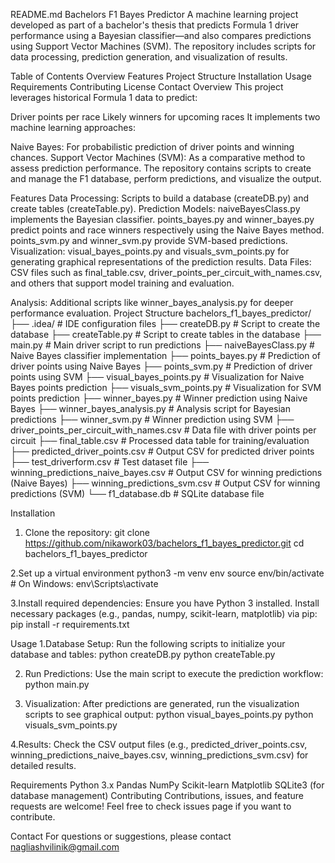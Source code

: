README.md
Bachelors F1 Bayes Predictor
A machine learning project developed as part of a bachelor's thesis that predicts Formula 1 driver performance using a Bayesian classifier—and also compares predictions using Support Vector Machines (SVM). The repository includes scripts for data processing, prediction generation, and visualization of results.

Table of Contents
Overview
Features
Project Structure
Installation
Usage
Requirements
Contributing
License
Contact
Overview
This project leverages historical Formula 1 data to predict:

Driver points per race
Likely winners for upcoming races
It implements two machine learning approaches:

Naive Bayes: For probabilistic prediction of driver points and winning chances.
Support Vector Machines (SVM): As a comparative method to assess prediction performance.
The repository contains scripts to create and manage the F1 database, perform predictions, and visualize the output.

Features
Data Processing: Scripts to build a database (createDB.py) and create tables (createTable.py).
Prediction Models:
naiveBayesClass.py implements the Bayesian classifier.
points_bayes.py and winner_bayes.py predict points and race winners respectively using the Naive Bayes method.
points_svm.py and winner_svm.py provide SVM-based predictions.
Visualization:
visual_bayes_points.py and visuals_svm_points.py for generating graphical representations of the prediction results.
Data Files: CSV files such as final_table.csv, driver_points_per_circuit_with_names.csv, and others that support model training and evaluation.


Analysis: Additional scripts like winner_bayes_analysis.py for deeper performance evaluation.
Project Structure
bachelors_f1_bayes_predictor/
├── .idea/                         # IDE configuration files
├── createDB.py                    # Script to create the database
├── createTable.py                 # Script to create tables in the database
├── main.py                        # Main driver script to run predictions
├── naiveBayesClass.py             # Naive Bayes classifier implementation
├── points_bayes.py                # Prediction of driver points using Naive Bayes
├── points_svm.py                  # Prediction of driver points using SVM
├── visual_bayes_points.py         # Visualization for Naive Bayes points prediction
├── visuals_svm_points.py          # Visualization for SVM points prediction
├── winner_bayes.py                # Winner prediction using Naive Bayes
├── winner_bayes_analysis.py       # Analysis script for Bayesian predictions
├── winner_svm.py                  # Winner prediction using SVM
├── driver_points_per_circuit_with_names.csv  # Data file with driver points per circuit
├── final_table.csv                # Processed data table for training/evaluation
├── predicted_driver_points.csv    # Output CSV for predicted driver points
├── test_driverform.csv            # Test dataset file
├── winning_predictions_naive_bayes.csv  # Output CSV for winning predictions (Naive Bayes)
├── winning_predictions_svm.csv    # Output CSV for winning predictions (SVM)
└── f1_database.db                 # SQLite database file

Installation
1. Clone the repository:
git clone https://github.com/nikawork03/bachelors_f1_bayes_predictor.git
cd bachelors_f1_bayes_predictor

2.Set up a virtual environment
python3 -m venv env
source env/bin/activate  # On Windows: env\Scripts\activate

3.Install required dependencies: Ensure you have Python 3 installed. Install necessary packages (e.g., pandas, numpy, scikit-learn, matplotlib) via pip:
pip install -r requirements.txt

Usage
1.Database Setup: Run the following scripts to initialize your database and tables:
python createDB.py
python createTable.py

2. Run Predictions: Use the main script to execute the prediction workflow:
python main.py

3. Visualization: After predictions are generated, run the visualization scripts to see graphical output:
python visual_bayes_points.py
python visuals_svm_points.py

4.Results: Check the CSV output files (e.g., predicted_driver_points.csv, winning_predictions_naive_bayes.csv, winning_predictions_svm.csv) for detailed results.

Requirements
Python 3.x
Pandas
NumPy
Scikit-learn
Matplotlib
SQLite3 (for database management)
Contributing
Contributions, issues, and feature requests are welcome!
Feel free to check issues page if you want to contribute.

Contact
For questions or suggestions, please contact nagliashvilinik@gmail.com

